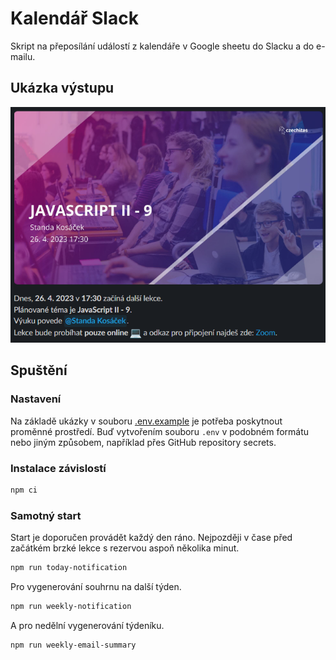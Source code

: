 # Kalendář Slack

Skript na přeposílání událostí z kalendáře v Google sheetu do Slacku a do e-mailu.

## Ukázka výstupu

![ukázkový příspěvek](example.png)

## Spuštění

### Nastavení

Na základě ukázky v souboru [.env.example](./.env.example) je potřeba poskytnout proměnné prostředí. Buď vytvořením souboru `.env` v podobném formátu nebo jiným způsobem, například přes GitHub repository secrets.

### Instalace závislostí

```bash
npm ci
```

### Samotný start

Start je doporučen provádět každý den ráno. Nejpozději v čase před začátkém brzké lekce s rezervou aspoň několika minut.

```bash
npm run today-notification
```

Pro vygenerování souhrnu na další týden.

```bash
npm run weekly-notification
```

A pro nedělní vygenerování týdeníku.

```bash
npm run weekly-email-summary
```
